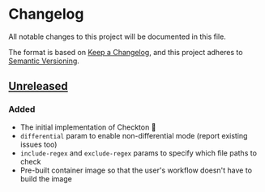 # Changelog

All notable changes to this project will be documented in this file.

The format is based on [Keep a Changelog](https://keepachangelog.com/en/1.1.0/),
and this project adheres to [Semantic Versioning](https://semver.org/spec/v2.0.0.html).

## [Unreleased]

### Added

- The initial implementation of Checkton :tada:
- `differential` param to enable non-differential mode (report existing issues too)
- `include-regex` and `exclude-regex` params to specify which file paths to check
- Pre-built container image so that the user's workflow doesn't have to build the
  image

[unreleased]: https://github.com/chmeliik/checkton/commits/main
